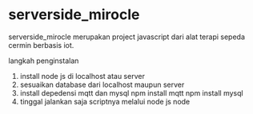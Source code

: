 # serverside_mirocle

serverside_mirocle merupakan project javascript dari alat terapi sepeda cermin berbasis iot.

langkah penginstalan
1. install node js di localhost atau server 
2. sesuaikan database dari localhost maupun server 
3. install depedensi mqtt dan mysql 
  npm install mqtt
  npm install mysql
4. tinggal jalankan saja scriptnya melalui node js 
  node <nama file.js>
